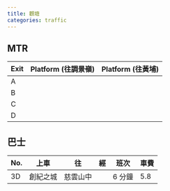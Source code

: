 ```yaml
---
title: 觀塘
categories: traffic
---
```

## MTR

| Exit | Platform (往調景嶺) | Platform (往黃埔) |
| ---- | --------------- | -------------- |
| A    |                 |                |
| B    |                 |                |
| C    |                 |                |
| D    |                 |                |

## 巴士

| No. | 上車   | 往    | 經   | 班次   | 車費  |
| --- | ---- | ---- | --- | ---- | --- |
| 3D  | 創紀之城 | 慈雲山中 |     | 6 分鐘 | 5.8 |


